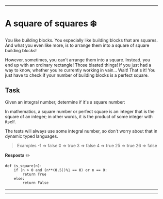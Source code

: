 ***
# **A square of squares** ❄️
You like building blocks. You especially like building blocks that are squares. And what you even like more, is to arrange them into a square of square building blocks!

However, sometimes, you can't arrange them into a square. Instead, you end up with an ordinary rectangle! Those blasted things! If you just had a way to know, whether you're currently working in vain… Wait! That's it! You just have to check if your number of building blocks is a perfect square.

## **Task**
Given an integral number, determine if it's a square number:

In mathematics, a square number or perfect square is an integer that is the square of an integer; in other words, it is the product of some integer with itself.

The tests will always use some integral number, so don't worry about that in dynamic typed languages.

> Examples
> -1  =>  false
 > 0  =>  true
>  3  =>  false
 > 4  =>  true
> 25  =>  true
> 26  =>  false

**Resposta** ✏️
``` 
def is_square(n):
    if (n > 0 and (n**(0.5))%1 == 0) or n == 0:
        return True
    else:
        return False
```
***

***